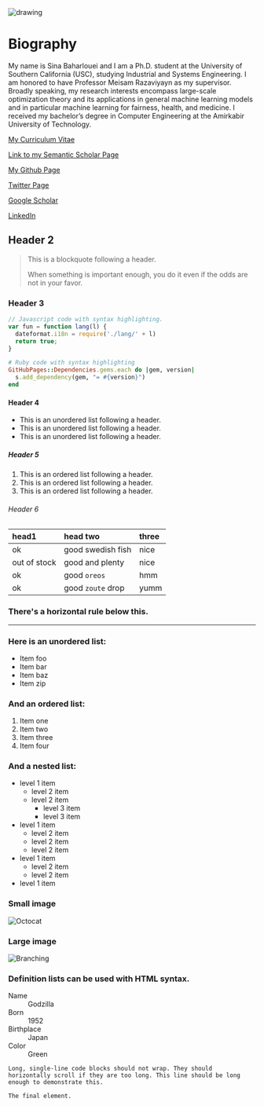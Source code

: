 <img src="https://raw.githubusercontent.com/sinaBaharlouei/website/master/Sina2.png" alt="drawing" />


# Biography

My name is Sina Baharlouei and I am a Ph.D. student at the University of Southern California (USC), studying Industrial and Systems Engineering. I am honored to have Professor Meisam Razaviyayn as my supervisor. Broadly speaking, my research interests encompass large-scale optimization theory and its applications in general machine learning models and in particular machine learning for fairness, health, and medicine. I received my bachelor’s degree in Computer Engineering at the Amirkabir University of Technology. 

[My Curriculum Vitae](https://link-url-here.org)

[Link to my Semantic Scholar Page](https://www.semanticscholar.org/author/Sina-Baharlouei/148009027)

[My Github Page](https://github.com/sinaBaharlouei)

[Twitter Page](https://twitter.com/BaharloueiSina)

[Google Scholar](https://scholar.google.com/citations?user=a-yq6EAAAAAJ&hl=en)

[LinkedIn](https://www.linkedin.com/in/sina-baharlouei-00b4ba97/)


## Header 2

> This is a blockquote following a header.
>
> When something is important enough, you do it even if the odds are not in your favor.

### Header 3

```js
// Javascript code with syntax highlighting.
var fun = function lang(l) {
  dateformat.i18n = require('./lang/' + l)
  return true;
}
```

```ruby
# Ruby code with syntax highlighting
GitHubPages::Dependencies.gems.each do |gem, version|
  s.add_dependency(gem, "= #{version}")
end
```

#### Header 4

*   This is an unordered list following a header.
*   This is an unordered list following a header.
*   This is an unordered list following a header.

##### Header 5

1.  This is an ordered list following a header.
2.  This is an ordered list following a header.
3.  This is an ordered list following a header.

###### Header 6

| head1        | head two          | three |
|:-------------|:------------------|:------|
| ok           | good swedish fish | nice  |
| out of stock | good and plenty   | nice  |
| ok           | good `oreos`      | hmm   |
| ok           | good `zoute` drop | yumm  |

### There's a horizontal rule below this.

* * *

### Here is an unordered list:

*   Item foo
*   Item bar
*   Item baz
*   Item zip

### And an ordered list:

1.  Item one
1.  Item two
1.  Item three
1.  Item four

### And a nested list:

- level 1 item
  - level 2 item
  - level 2 item
    - level 3 item
    - level 3 item
- level 1 item
  - level 2 item
  - level 2 item
  - level 2 item
- level 1 item
  - level 2 item
  - level 2 item
- level 1 item

### Small image

![Octocat](https://github.githubassets.com/images/icons/emoji/octocat.png)

### Large image

![Branching](https://guides.github.com/activities/hello-world/branching.png)


### Definition lists can be used with HTML syntax.

<dl>
<dt>Name</dt>
<dd>Godzilla</dd>
<dt>Born</dt>
<dd>1952</dd>
<dt>Birthplace</dt>
<dd>Japan</dd>
<dt>Color</dt>
<dd>Green</dd>
</dl>

```
Long, single-line code blocks should not wrap. They should horizontally scroll if they are too long. This line should be long enough to demonstrate this.
```

```
The final element.
```

